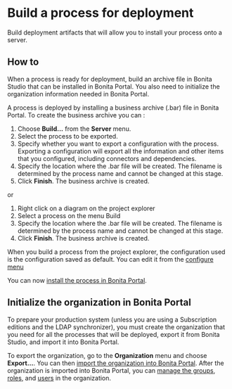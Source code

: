 # Build a process for deployment

Build deployment artifacts that will allow you to install your process onto a server. 

## How to

When a process is ready for deployment, build an archive file in Bonita Studio that can be installed in Bonita Portal.
You also need to initialize the organization information needed in Bonita Portal.

A process is deployed by installing a business archive (.bar) file in Bonita Portal.
To create the business archive you can :

1. Choose **Build...** from the **Server** menu.
2. Select the process to be exported.
3. Specify whether you want to export a configuration with the process. 
   Exporting a configuration will export all the information and other items that you configured, including connectors and dependencies.
4. Specify the location where the .bar file will be created. The filename is determined by the process name and cannot be changed at this stage.
5. Click **Finish**. The business archive is created.

or

1. Right click on a diagram on the project explorer
2. Select a process on the menu Build
3. Specify the location where the .bar file will be created. The filename is determined by the process name and cannot be changed at this stage.
4. Click **Finish**. The business archive is created.

When you build a process from the project explorer, the configuration used is the configuration saved as default. You can edit it from the [configure menu](configuring-a-process.md)

You can now [install the process in Bonita Portal](processes.md).

## Initialize the organization in Bonita Portal

To prepare your production system (unless you are using a Subscription editions and the LDAP synchronizer), 
you must create the organization that you need for all the processes that will be deployed, export it from Bonita Studio,
and import it into Bonita Portal. 

To export the organization, go to the **Organization** menu and choose **Export...**. You
can then [import the organization into Bonita Portal](import-export-an-organization.md). After the organization is imported into Bonita Portal, 
you can [manage the groups](group.md), [roles](role.md), and [users](manage-a-user.md) in the organization.
